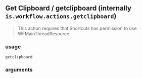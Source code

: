 
## Get Clipboard / getclipboard (internally `is.workflow.actions.getclipboard`)


> This action requires that Shortcuts has permission to use WFMainThreadResource.

### usage
`getclipboard `

### arguments


